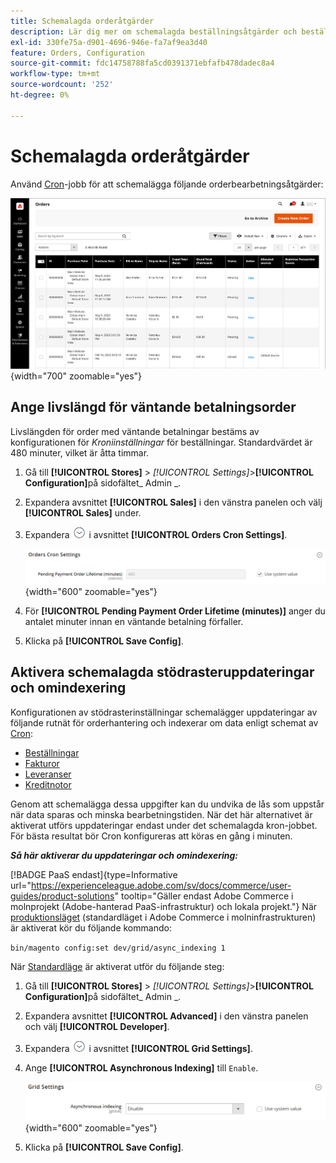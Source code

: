 ```yaml
---
title: Schemalagda orderåtgärder
description: Lär dig mer om schemalagda beställningsåtgärder och beställningar av cron-inställningar som stöder den här funktionen.
exl-id: 330fe75a-d901-4696-946e-fa7af9ea3d40
feature: Orders, Configuration
source-git-commit: fdc14758788fa5cd0391371ebfafb478dadec8a4
workflow-type: tm+mt
source-wordcount: '252'
ht-degree: 0%

---
```


# Schemalagda orderåtgärder

Använd [Cron](../systems/cron.md)-jobb för att schemalägga följande orderbearbetningsåtgärder:

![Ordningsrutnät](./assets/orders-grid.png){width="700" zoomable="yes"}

## Ange livslängd för väntande betalningsorder

Livslängden för order med väntande betalningar bestäms av konfigurationen för _Kroniinställningar_ för beställningar. Standardvärdet är 480 minuter, vilket är åtta timmar.

1. Gå till **[!UICONTROL Stores]** > _[!UICONTROL Settings]_>**[!UICONTROL Configuration]**&#x200B;på sidofältet_ Admin _.

1. Expandera avsnittet **[!UICONTROL Sales]** i den vänstra panelen och välj **[!UICONTROL Sales]** under.

1. Expandera ![Expansionsväljaren](../assets/icon-display-expand.png) i avsnittet **[!UICONTROL Orders Cron Settings]**.

   ![Beställningar av kroniinställningar](../configuration-reference/sales/assets/sales-orders-cron-settings.png){width="600" zoomable="yes"}

1. För **[!UICONTROL Pending Payment Order Lifetime (minutes)]** anger du antalet minuter innan en väntande betalning förfaller.

1. Klicka på **[!UICONTROL Save Config]**.

## Aktivera schemalagda stödrasteruppdateringar och omindexering

Konfigurationen av stödrasterinställningar schemalägger uppdateringar av följande rutnät för orderhantering och indexerar om data enligt schemat av [Cron](../systems/cron.md):

- [Beställningar](orders.md#orders-workspace)
- [Fakturor](invoices.md)
- [Leveranser](shipments.md)
- [Kreditnotor](credit-memos.md)

Genom att schemalägga dessa uppgifter kan du undvika de lås som uppstår när data sparas och minska bearbetningstiden. När det här alternativet är aktiverat utförs uppdateringar endast under det schemalagda kron-jobbet. För bästa resultat bör Cron konfigureras att köras en gång i minuten.

**_Så här aktiverar du uppdateringar och omindexering:_**

[!BADGE PaaS endast]{type=Informative url="https://experienceleague.adobe.com/sv/docs/commerce/user-guides/product-solutions" tooltip="Gäller endast Adobe Commerce i molnprojekt (Adobe-hanterad PaaS-infrastruktur) och lokala projekt."} När [produktionsläget &#x200B;](https://experienceleague.adobe.com/docs/commerce-operations/configuration-guide/setup/application-modes.html?lang=sv-SE#production-mode) (standardläget i Adobe Commerce i molninfrastrukturen) är aktiverat kör du följande kommando:

`bin/magento config:set dev/grid/async_indexing 1`

När [Standardläge](https://experienceleague.adobe.com/docs/commerce-operations/configuration-guide/setup/application-modes.html?lang=sv-SE#default-mode) är aktiverat utför du följande steg:

1. Gå till **[!UICONTROL Stores]** > _[!UICONTROL Settings]_>**[!UICONTROL Configuration]**&#x200B;på sidofältet_ Admin _.

1. Expandera avsnittet **[!UICONTROL Advanced]** i den vänstra panelen och välj **[!UICONTROL Developer]**.

1. Expandera ![Expansionsväljaren](../assets/icon-display-expand.png) i avsnittet **[!UICONTROL Grid Settings]**.

1. Ange **[!UICONTROL Asynchronous Indexing]** till `Enable`.

   ![Stödrasterinställningar](../configuration-reference/advanced/assets/developer-grid-settings.png){width="600" zoomable="yes"}

1. Klicka på **[!UICONTROL Save Config]**.
